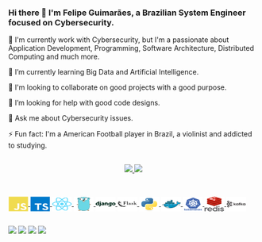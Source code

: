 ### Hi there 👋 I'm Felipe Guimarães, a Brazilian System Engineer focused on Cybersecurity.

🔭 I'm currently work with Cybersecurity, but I'm a passionate about Application Development, Programming, Software Architecture, Distributed Computing and much more.<p>
🌱 I’m currently learning Big Data and Artificial Intelligence.<p>
🚧 I'm looking to collaborate on good projects with a good purpose.<p>
🤔 I’m looking for help with good code designs.<p>
💬 Ask me about Cybersecurity issues.<p>
⚡ Fun fact: I'm a American Football player in Brazil, a violinist and addicted to studying.<p>

##

<div align="center">
  <a href="https://github.com/fegma59">
  <img height="180em" src="https://github-readme-stats.vercel.app/api?username=fegma59&show_icons=true&theme=dark&include_all_commits=true&count_private=true"/>
  <img height="180em" src="https://github-readme-stats.vercel.app/api/top-langs/?username=fegma59&layout=compact&langs_count=7&theme=dark"/>
</div>

##

<div style="display: inline_block"><br>
  <img align="center" alt="fegma-Js" height="30" width="40" src="https://raw.githubusercontent.com/devicons/devicon/master/icons/javascript/javascript-plain.svg">
  <img align="center" alt="fegma-Ts" height="30" width="40" src="https://raw.githubusercontent.com/devicons/devicon/master/icons/typescript/typescript-plain.svg">
  <img align="center" alt="fegma-React" height="30" width="40" src="https://raw.githubusercontent.com/devicons/devicon/master/icons/react/react-original.svg">
  <img align="center" alt="fegma-Go" height="30" width="40" src="https://github.com/devicons/devicon/blob/master/icons/go/go-original.svg">
  <img align="center" alt="fegma-Django" height="30" width="40" src="https://github.com/devicons/devicon/blob/master/icons/django/django-plain-wordmark.svg">
   <img align="center" alt="fegma-Django" height="30" width="40" src="https://github.com/devicons/devicon/blob/master/icons/flask/flask-original-wordmark.svg">
  <img align="center" alt="fegma-Python" height="30" width="40" src="https://raw.githubusercontent.com/devicons/devicon/master/icons/python/python-original.svg">
  <img align="center" alt="fegma-Docker" height="30" width="40" src="https://github.com/devicons/devicon/blob/master/icons/docker/docker-original.svg">
  <img align="center" alt="fegma-Kubernets" height="30" width="40" src="https://github.com/devicons/devicon/blob/master/icons/kubernetes/kubernetes-plain-wordmark.svg">
  <img align="center" alt="fegma-Redis" height="30" width="40" src="https://github.com/devicons/devicon/blob/master/icons/redis/redis-original-wordmark.svg">
  <img align="center" alt="fegma-Kafka" height="30" width="40" src="https://github.com/devicons/devicon/blob/master/icons/apachekafka/apachekafka-original-wordmark.svg">
</div>

##

<div> 
  <a href="https://www.youtube.com/channel/UCGW2FL3fMvmM6XhVyJp4Y1g" target="_blank"><img src="https://img.shields.io/badge/YouTube-FF0000?style=for-the-badge&logo=youtube&logoColor=white" target="_blank"></a>
  <a href="https://instagram.com/felipeguimaraes.io" target="_blank"><img src="https://img.shields.io/badge/-Instagram-%23E4405F?style=for-the-badge&logo=instagram&logoColor=white" target="_blank"></a>
  <a href = "mailto:felipegatefy@gmail.com"><img src="https://img.shields.io/badge/-Gmail-%23333?style=for-the-badge&logo=gmail&logoColor=white" target="_blank"></a>
  <a href="https://www.linkedin.com/in/fgui" target="_blank"><img src="https://img.shields.io/badge/-LinkedIn-%230077B5?style=for-the-badge&logo=linkedin&logoColor=white" target="_blank"></a> 
</div>
